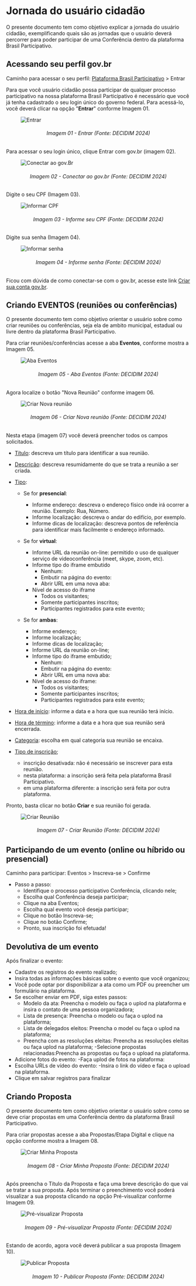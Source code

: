 # Jornada do usuário cidadão 

O presente documento tem como objetivo explicar a jornada do usuário cidadão, exemplificando quais são as jornadas que o usuário deverá percorrer para poder participar de uma Conferência dentro da plataforma Brasil Participativo.

## Acessando seu perfil gov.br

Caminho para acessar o seu perfil: [Plataforma Brasil Participativo](https://brasilparticipativo.presidencia.gov.br) > Entrar

Para que você usuário cidadão possa participar de qualquer processo participativo na nossa plataforma Brasil Participativo é necessário que você já tenha cadastrado o seu login único do governo federal. Para acessá-lo, você deverá clicar na opção "**Entrar**" conforme Imagem 01.

<figure markdown>
<img src= "https://gitlab.com/lappis-unb/decidimbr/documentacao/-/raw/main/docs/assetsTutoriais/conferencias/Entrar.JPG?ref_type=heads" alt=" Entrar" style="float: none; margin: auto"> 
</figure> 
<p align="justify">
<h6 align = "center"> Imagem 01 - Entrar (Fonte: DECIDIM 2024)</h6>
</p> 


Para acessar o seu login único, clique Entrar com gov.br (imagem 02). 

<figure markdown>
<img src= "https://gitlab.com/lappis-unb/decidimbr/documentacao/-/raw/main/docs/assetsTutoriais/conferencias/ConecteSe.JPG?ref_type=heads" alt=" Conectar ao gov.Br" style="float: none; margin: auto"> 
</figure> 
<p align="justify">
<h6 align = "center"> Imagem 02 - Conectar ao gov.br (Fonte: DECIDIM 2024)</h6>
</p> 

Digite o seu CPF (Imagem 03).

<figure markdown>
<img src= "https://gitlab.com/lappis-unb/decidimbr/documentacao/-/raw/main/docs/assetsTutoriais/conferencias/GovBr.JPG?ref_type=heads" alt="Informar CPF" style="float: none; margin: auto"> 
</figure> 
<p align="justify">
<h6 align = "center"> Imagem 03 - Informe seu CPF (Fonte: DECIDIM 2024)</h6>
</p> 

Digite sua senha (Imagem 04).

<figure markdown>
<img src= "https://gitlab.com/lappis-unb/decidimbr/documentacao/-/raw/main/docs/assetsTutoriais/conferencias/DigitarSenhaGov.JPG?ref_type=heads" alt="Informar senha" style="float: none; margin: auto"> 
</figure> 
<p align="justify">
<h6 align = "center"> Imagem 04 - Informe senha (Fonte: DECIDIM 2024)</h6>
</p> 

Ficou com dúvida de como conectar-se com o gov.br, acesse este link [Criar sua conta gov.br](https://www.gov.br/pt-br/servicos/criar-sua-conta-gov.br).



## Criando EVENTOS (reuniões ou conferências)


O presente documento tem como objetivo orientar o usuário sobre como criar reuniões ou conferências, seja ela de ambito municipal, estadual ou livre dentro da plataforma Brasil Participativo.

Para criar reuniões/conferências acesse a aba **Eventos**, conforme mostra a Imagem 05.

<figure markdown>
<img src= "https://gitlab.com/lappis-unb/decidimbr/documentacao/-/raw/main/docs/assetsTutoriais/conferencias/AbaConferencia.JPG?ref_type=heads" alt=" Aba Eventos" style="float: none; margin: auto"> 
</figure> 
<p align="justify">
<h6 align = "center"> Imagem 05 - Aba Eventos (Fonte: DECIDIM 2024)</h6>
</p> 


Agora localize o botão "Nova Reunião" conforme imagem 06.
<figure markdown>
<img src= "https://gitlab.com/lappis-unb/decidimbr/documentacao/-/raw/main/docs/assetsTutoriais/conferencias/NovaConferencia.JPG?ref_type=heads" alt=" Criar Nova reunião" style="float: none; margin: auto"> 
</figure> 
<p align="justify">
<h6 align = "center"> Imagem 06 - Criar Nova reunião (Fonte: DECIDIM 2024)</h6>
</p> 


Nesta etapa (imagem 07) você deverá preencher todos os campos solicitados.

- <u>Título</u>: descreva um título para identificar a sua reunião. 

- <u>Descrição</u>: descreva resumidamente do que se trata a reunião a ser criada.

- <u>Tipo</u>:

    - Se for **presencial**:
        - Informe endereço: descreva o endereço físico onde irá ocorrer a reunião. Exemplo: Rua, Número.
        - Informe localização: descreva o andar do edifício, por exemplo.
        - Informe dicas de localização: descreva pontos de referência para identificar mais facilmente o endereço informado.

    - Se for **virtual**:
        - Informe URL da reunião on-line: permitido o uso de qualquer serviço de videoconferência (meet, skype, zoom, etc).
        - Informe tipo do iframe embutido
            - Nenhum:
            - Embutir na página do evento:
            - Abrir URL em uma nova aba:
        - Nível de acesso do iframe
            - Todos os visitantes;
            - Somente participantes inscritos;
            - Participantes registrados para este evento;

    - Se for **ambas**:
        - Informe endereço;
        - Informe localização;
        - Informe dicas de localização;
        - Informe URL da reunião on-line;
        - Informe tipo do iframe embutido;
            - Nenhum:
            - Embutir na página do evento:
            - Abrir URL em uma nova aba:
        - Nível de acesso do iframe:
            - Todos os visitantes;
            - Somente participantes inscritos;
            - Participantes registrados para este evento;

- <u>Hora de início</u>: informe a data e a hora que sua reunião terá início.

- <u>Hora de término</u>: informe a data e a hora que sua reunião será encerrada.

- <u>Categoria</u>: escolha em qual categoria sua reunião se encaixa.

- <u>Tipo de inscrição</u>;
    - inscrição desativada: não é necessário se inscrever para esta reunião.
    - nesta plataforma: a inscrição será feita pela plataforma Brasil Participativo.
    - em uma plataforma diferente: a inscrição será feita por outra plataforma.

Pronto, basta clicar no botão **Criar** e sua reunião foi gerada.

<figure markdown>
<img src= "https://gitlab.com/lappis-unb/decidimbr/documentacao/-/raw/main/docs/assetsTutoriais/conferencias/CriarReuniao.JPG?ref_type=heads" alt=" Criar Reunião" style="float: none; margin: auto"> 
</figure> 
<p align="justify">
<h6 align = "center"> Imagem 07 - Criar Reunião (Fonte: DECIDIM 2024)</h6>
</p> 


## Participando de um evento (online ou híbrido ou presencial)

Caminho para participar: Eventos > Inscreva-se > Confirme

- Passo a passo:
    - Identifique o processo participativo Conferência, clicando nele;
    - Escolha qual Conferência deseja participar;
    - Clique na aba Eventos;
    - Escolha qual evento você deseja participar;
    - Clique no botão Inscreva-se; 
    - Clique no botão Confirme;
    - Pronto, sua inscrição foi efetuada!


## Devolutiva de um evento

Após finalizar o evento:

- Cadastre os registros do evento realizado;
- Insira todas as informações básicas sobre o evento que você organizou;
- Você pode optar por disponibilizar a ata como um PDF ou preencher um formulário na plataforma.
- Se escolher enviar em PDF, siga estes passos:
   - Modelo da ata: Preencha o modelo ou faça o uplod na plataforma e insira o contato de uma pessoa organizadora;
   - Lista de presença: Preencha o modelo ou faça o uplod na plataforma;
   - Lista de delegados eleitos: Preencha o model ou faça o uplod na plataforma;
   - Preencha com as resoluções eleitas: Preencha as resoluções eleitas ou faça uplod na plataforma;
   -Selecione propostas relacionadas:Preencha as propostas ou faça o upload na plataforma.
- Adicione fotos do evento:
   -Faça uplod de fotos na plataforma:
- Escolha URLs de vídeo do evento:
   -Insira o link do vídeo e faça o upload na plataforma.
- Clique em salvar registros para finalizar 

## Criando Proposta



O presente documento tem como objetivo orientar o usuário sobre como se deve criar propostas em uma Conferência dentro da plataforma Brasil Participativo.

Para criar propostas acesse a aba Propostas/Etapa Digital e clique na opção conforme mostra a Imagem 08.

<figure markdown>
<img src= "https://gitlab.com/lappis-unb/decidimbr/documentacao/-/raw/main/docs/assetsTutoriais/conferencias/CriarProposta.png?ref_type=heads" alt="Criar Minha Proposta" style="float: none; margin: auto"> 
</figure> 
<p align="justify">
<h6 align = "center"> Imagem 08 - Criar Minha Proposta (Fonte: DECIDIM 2024)</h6>
</p> 


Após preencha o Título da Proposta e faça uma breve descrição do que vai se tratar a sua proposta. Após terminar o preenchimento você poderá visualizar a sua proposta clicando na opção Pré-visualizar conforme Imagem 09.

<figure markdown>
<img src= "https://gitlab.com/lappis-unb/decidimbr/documentacao/-/raw/main/docs/assetsTutoriais/conferencias/Previsualizar.png?ref_type=heads" alt=" Pré-visualizar Proposta" style="float: none; margin: auto"> 
</figure> 
<p align="justify">
<h6 align = "center"> Imagem 09 - Pré-visualizar Proposta (Fonte: DECIDIM 2024)</h6>
</p> 


Estando de acordo, agora você deverá publicar a sua proposta (Imagem 10).

<figure markdown>
<img src= "https://gitlab.com/lappis-unb/decidimbr/documentacao/-/raw/main/docs/assetsTutoriais/conferencias/Publicar_Proposta.JPG?ref_type=heads" alt=" Publicar Proposta" style="float: none; margin: auto"> 
</figure> 
<p align="justify">
<h6 align = "center"> Imagem 10 - Publicar Proposta (Fonte: DECIDIM 2024)</h6>
</p> 
